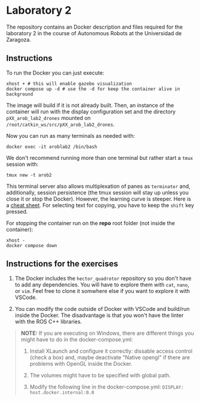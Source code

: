 # Laboratory 2

The repository contains an Docker description and files required for the laboratory 2 in the course of Autonomous Robots at the Universidad de Zaragoza.

## Instructions

To run the Docker you can just execute:

```
xhost + # this will enable gazebo visualization
docker compose up -d # use the -d for keep the container alive in background
```

The image will build if it is not already built. Then, an instance of the container will run with the display configuration set and the directory `pXX_arob_lab2_drones` mounted on `/root/catkin_ws/src/pXX_arob_lab2_drones`. 

Now you can run as many terminals as needed with:
 ```
 docker exec -it aroblab2 /bin/bash
 ```

We don't recommend running more than one terminal but rather start a `tmux` session with:

 ```
 tmux new -t arob2
 ```
 
 This terminal server also allows multiplexation of panes as `terminator` and, additionally, session persistence (the tmux session will stay up unless you close it or stop the Docker). However, the learning curve is steeper. Here is a [cheat sheet](https://tmuxcheatsheet.com/). For selecting text for copying, you have to keep the `shift` key pressed.

For stopping the container run on the **repo** root folder (not inside the container):
 ``` 
 xhost -
 docker compose down
 ```
 ## Instructions for the exercises
 
 1. The Docker includes the `hector_quadrotor` repository so you don't have to add any dependencies. You will have to explore them with `cat`, `nano`, or `vim`. Feel free to clone it somwhere else if you want to explore it with VSCode.
 
 2. You can modify the code outside of Docker with VSCode and build/run inside the Docker. The disadvantage is that you won't have the linter with the ROS C++ libraries.
 
 > **NOTE:** If you are executing on Windows, there are different things you might have to do in the docker-compose.yml:
 > 1. Install XLaunch and configure it correctly: dissable access control (check a box) and, maybe deactivate "Native opengl" if there are problems with OpenGL inside the Docker. 
 >
 > 2. The volumes might have to be specified with global path.
 >
 > 3. Modify the following line in the docker-compose.yml:  `DISPLAY: host.docker.internal:0.0`
